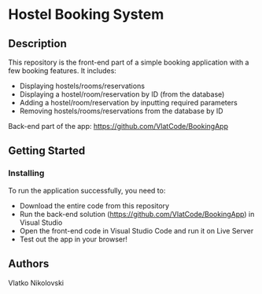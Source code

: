 # Hostel Booking System

## Description

This repository is the front-end part of a simple booking application with a few booking features.
It includes:
* Displaying hostels/rooms/reservations
* Displaying a hostel/room/reservation by ID (from the database)
* Adding a hostel/room/reservation by inputting required parameters
* Removing hostels/rooms/reservations from the database by ID

Back-end part of the app: https://github.com/VlatCode/BookingApp

## Getting Started
### Installing

To run the application successfully, you need to:
* Download the entire code from this repository
* Run the back-end solution (https://github.com/VlatCode/BookingApp) in Visual Studio
* Open the front-end code in Visual Studio Code and run it on Live Server
* Test out the app in your browser!

## Authors
Vlatko Nikolovski
